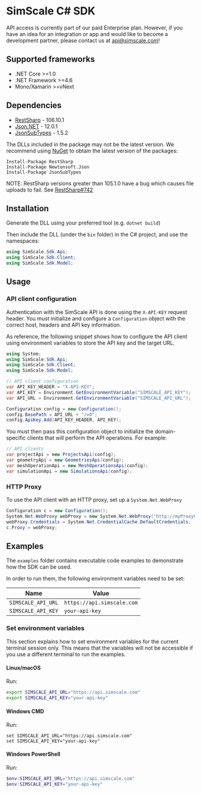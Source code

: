 # SimScale C# SDK

API access is currently part of our paid Enterprise plan. However, if you have an idea for an integration or app and would like to become a development partner, please contact us at api@simscale.com!

<a name="supported-frameworks"></a>
## Supported frameworks
- .NET Core >=1.0
- .NET Framework >=4.6
- Mono/Xamarin >=vNext

<a name="dependencies"></a>
## Dependencies

- [RestSharp](https://www.nuget.org/packages/RestSharp) - 106.10.1
- [Json.NET](https://www.nuget.org/packages/Newtonsoft.Json/) - 12.0.1
- [JsonSubTypes](https://www.nuget.org/packages/JsonSubTypes/) - 1.5.2

The DLLs included in the package may not be the latest version. We recommend using [NuGet](https://docs.nuget.org/consume/installing-nuget) to obtain the latest version of the packages:
```
Install-Package RestSharp
Install-Package Newtonsoft.Json
Install-Package JsonSubTypes
```

NOTE: RestSharp versions greater than 105.1.0 have a bug which causes file uploads to fail. See [RestSharp#742](https://github.com/restsharp/RestSharp/issues/742)

<a name="installation"></a>
## Installation
Generate the DLL using your preferred tool (e.g. `dotnet build`)

Then include the DLL (under the `bin` folder) in the C# project, and use the namespaces:
```csharp
using SimScale.Sdk.Api;
using SimScale.Sdk.Client;
using SimScale.Sdk.Model;
```
<a name="usage"></a>
## Usage
### API client configuration

Authentication with the SimScale API is done using the `X-API-KEY` request header. You must initialize and configure a
`Configuration` object with the correct host, headers and API key information.

As reference, the following snippet shows how to configure the API client using environment variables to store the API
key and the target URL.

```csharp
using System;
using SimScale.Sdk.Api;
using SimScale.Sdk.Client;
using SimScale.Sdk.Model;

// API client configuration
var API_KEY_HEADER = "X-API-KEY";
var API_KEY = Environment.GetEnvironmentVariable("SIMSCALE_API_KEY");
var API_URL = Environment.GetEnvironmentVariable("SIMSCALE_API_URL");

Configuration config = new Configuration();
config.BasePath = API_URL + "/v0";
config.ApiKey.Add(API_KEY_HEADER, API_KEY);
```

You must then pass this configuration object to initialize the domain-specific clients that will perform the API operations. For example:

```csharp
// API clients
var projectApi = new ProjectsApi(config);
var geometryApi = new GeometriesApi(config);
var meshOperationApi = new MeshOperationsApi(config);
var simulationApi = new SimulationsApi(config);
```

### HTTP Proxy

To use the API client with an HTTP proxy, set up a `System.Net.WebProxy`
```csharp
Configuration c = new Configuration();
System.Net.WebProxy webProxy = new System.Net.WebProxy("http://myProxyUrl:myProxyPort/");
webProxy.Credentials = System.Net.CredentialCache.DefaultCredentials;
c.Proxy = webProxy;
```

## Examples

The `examples` folder contains executable code examples to demonstrate how the SDK can be used.

In order to run them, the following environment variables need to be set:

| Name               | Value                      |
|--------------------|----------------------------|
| `SIMSCALE_API_URL` | `https://api.simscale.com` |
| `SIMSCALE_API_KEY` | `your-api-key`             |

### Set environment variables

This section explains how to set environment variables for the current terminal session only. This means that the
variables will not be accessible if you use a different terminal to run the examples.

#### Linux/macOS
Run:
```sh
export SIMSCALE_API_URL="https://api.simscale.com"
export SIMSCALE_API_KEY="your-api-key"
```

#### Windows CMD
Run:
```console
set SIMSCALE_API_URL="https://api.simscale.com"
set SIMSCALE_API_KEY="your-api-key"
```

#### Windows PowerShell
Run:
```powershell
$env:SIMSCALE_API_URL="https://api.simscale.com"
$env:SIMSCALE_API_KEY="your-api-key"
```